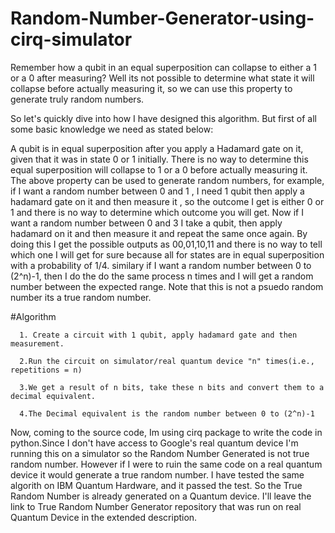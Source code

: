 # Random-Number-Generator-using-cirq-simulator
Remember how a qubit in an equal superposition can collapse to either a 1 or a 0 after measuring? Well its not possible to determine what state it will collapse before actually measuring it, so we can use this property to generate truly random numbers.

So let's quickly dive into how I have designed this algorithm. But first of all some basic knowledge we need as stated below:

A qubit is in equal superposition after you apply a Hadamard gate on it, given that it was in state 0 or 1 initially.
There is no way to determine this equal superposition will collapse to 1 or a 0 before actually measuring it.
The above property can be used to generate random numbers, for example, if I want a random number between 0 and 1 , I need 1 qubit then apply a hadamard gate on it and then measure it , so the outcome I get is either 0 or 1 and there is no way to determine which outcome you will get. Now if I want a random number between 0 and 3 I take a qubit, then apply hadamard on it and then measure it and repeat the same once again. By doing this I get the possible outputs as 00,01,10,11 and there is no way to tell which one I will get for sure because all for states are in equal superposition with a probability of 1/4.
similary if I want a random number between 0 to (2^n)-1, then I do the do the same process n times and I will get a random number between the expected range. Note that this is not a psuedo random number its a true random number.

#Algorithm
      
      1. Create a circuit with 1 qubit, apply hadamard gate and then measurement.
      
      2.Run the circuit on simulator/real quantum device "n" times(i.e., repetitions = n)
      
      3.We get a result of n bits, take these n bits and convert them to a decimal equivalent.
      
      4.The Decimal equivalent is the random number between 0 to (2^n)-1

Now, coming to the source code, Im using cirq package to write the code in python.Since I don't have access to Google's real quantum device I'm running this on a simulator so the Random Number Generated is not true random number. However if I were to ruin the same code on a real quantum device it would generate a true random number. I have tested the same algorith on IBM Quantum Hardware, and it passed the test. So the True Random Number is already generated on a Quantum device. I'll leave the link to True Random Number Generator repository that was run on real Quantum Device in the extended description.
